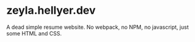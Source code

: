 # zeyla.hellyer.dev

A dead simple resume website. No webpack, no NPM, no javascript, just some HTML
and CSS.

